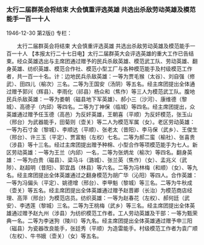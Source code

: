 ### 太行二届群英会将结束  大会慎重评选英雄  共选出杀敌劳动英雄及模范能手一百一十人

1946-12-30
第2版()
专栏：

　　太行二届群英会将结束
    大会慎重评选英雄
    共选出杀敌劳动英雄及模范能手一百一十人
    【本报太行二十七日电】太行二届群英大会评选英雄的重大工作已告结束。经众英雄选出与主席团通过赠予的民兵杀敌英雄、模范武工队、劳动英雄、翻身英雄、纺织英雄、模范合作社、模范小型工厂与各种模范能手及村级模范工作者，共一百一十名。计：边地民兵杀敌英雄：一等为贾毛猴（太谷）、刘自强（修武）、田四儿（榆次）三名。二等为王国安（汤阴）等五名。经主席团提出全体通过赠予郭兴（辉县）、李雨化（祁县）杨众和（焦作）等三人为模范武工队。腹地民兵杀敌英雄：一等为娄朝（磁县地下军英雄）、郝小三（沙河）、康维德（黎城）、高德子（内邱）等四名。二等为丁神保（临城）等四名。经主席团提出，众英雄通过赠予任玉德（高邑）为反奸英雄，王朝喜（平顺）为反奸模范，张玉山（邢台）为武器能手，田菊则（壶关）等二人为模范军属（女）。老区劳动英雄：一等为石寸金（黎城）、李顺达（平顺）、张老太（昔阳）、李马保（武乡）、王俊生（邢台）、许三玉（平定）、贾富魁（左权）七名。二等为郝二蛮（榆社）、张喜贵（涉县）等十三名。经过主席团提出赠予种棉、小型合作等项模范能手为七人。新区劳动英雄：一等为王兰（内邱）一名，二等为张炳龙（榆次）等四名。翻身英雄：一等为白贵（磁县）、梁马斗（潞城）、张兰英（焦作）（女）、孟兆义（武陟）、赵超明（昔阳）、郭宜昌（林县）等六名。二等为冯林梅（和顺）（女）、等九名。经主席团提出全体英雄通过之翻身模范为胡广华（沁阳）等四人。合作英雄：一等为冯偏头（平定）、姚德增（邢台）、李甲魁（黎城）等三名。二等为牛秋成（壶关）等五名。经主席团提出全体英雄通过赠予赵晋卿（长治）为模范商店经理、高萍（邢台）为模范店员。纺织英雄：一等为赵春花（左权）、郝何廷（武安）、李透莲（黎城）三名。二等为王桃梅（武乡）等三名。经主席团提出全体英雄通过赠予赵九州（涉县）为纺织模范工作者。工人劳动英雄及干部：一等为甄荣典一名。二等为李迷狗（陵川）等九名。经主席团提出全体英雄通过赠予申三阳（磁县）为瓷器改良能手，张廷秀（平顺）为造雷能手。村级模范工作者为袁广顺（左权）、牛书娥（壶关）（女）等五名。
